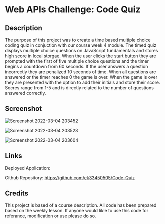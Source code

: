 # Web APIs Challenge: Code Quiz

## Description 
The purpose of this project was to create a time based multiple choice coding quiz in conjuction with our course week 4 module. The timed quiz displays multiple choice questions on JavaScript fundamentals and stores high score in local storgae. When the user clicks the start button they are prompted with the first of five multiple choice questions and the timer begins a countdown from 60 seconds. If the user answers a question incorrectly they are penalized 10 seconds of time. When all questions are answered or the timer reaches 0 the game is over. When the game is over they are presented with the option to add their initials and store their score. Socres range from 1-5 and is directly related to the number of questions answered correctly.

## Screenshot
![Screenshot 2022-03-04 203452](https://user-images.githubusercontent.com/97137083/156905891-20397a79-c1c0-4f2f-88ec-1331ad8dbf7c.png)

![Screenshot 2022-03-04 203523](https://user-images.githubusercontent.com/97137083/156905900-41bb8d5c-e311-4697-8e32-7c7c750a2ace.png)


![Screenshot 2022-03-04 203604](https://user-images.githubusercontent.com/97137083/156905910-ad080198-bb35-45c9-bc7c-49b7e1aedb4f.png)

## Links
Deployed Application: 

Github Repository: https://github.com/ek33450505/Code-Quiz

## Credits
This project is based of a course description. All code has been prepared based on the weekly lesson. If anyone would likle to use this code for referance, modification or use please do so.
